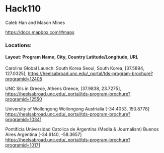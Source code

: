 # Hack110

Caleb Han and Mason Mines

https://docs.mapbox.com/#maps

### Locations: 

#### Layout: Program Name,	City,	Country	Latitude/Longitude,	URL
Carolina Global Launch: South Korea	Seoul,	South Korea,	[37.5894, 127.0325],	https://heelsabroad.unc.edu/_portal/tds-program-brochure?programid=12405

UNC Sils in Greece,	Athens	Greece,	[37.9838, 23.7275],	https://heelsabroad.unc.edu/_portal/tds-program-brochure?programid=12550 

University of Wollongong	Wollongong	Austrialia	[-34.4053, 150.8778]	https://heelsabroad.unc.edu/_portal/tds-program-brochure?programid=10341

Pontificia Universidad Catolica de Argentina (Media & Journalism)	Buenos Aires	Argentina	[-34.6140, -58.3657]	https://heelsabroad.unc.edu/_portal/tds-program-brochure?programid=10171 